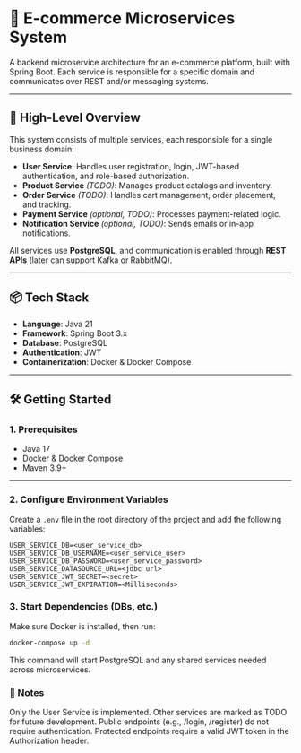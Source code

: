 # 🛒 E-commerce Microservices System

A backend microservice architecture for an e-commerce platform, built with Spring Boot. Each service is responsible for a specific domain and communicates over REST and/or messaging systems.

---

## 🚀 High-Level Overview

This system consists of multiple services, each responsible for a single business domain:

- **User Service**: Handles user registration, login, JWT-based authentication, and role-based authorization.
- **Product Service** *(TODO)*: Manages product catalogs and inventory.
- **Order Service** *(TODO)*: Handles cart management, order placement, and tracking.
- **Payment Service** *(optional, TODO)*: Processes payment-related logic.
- **Notification Service** *(optional, TODO)*: Sends emails or in-app notifications.

All services use **PostgreSQL**, and communication is enabled through **REST APIs** (later can support Kafka or RabbitMQ).

---

## 📦 Tech Stack

- **Language**: Java 21
- **Framework**: Spring Boot 3.x
- **Database**: PostgreSQL
- **Authentication**: JWT
- **Containerization**: Docker & Docker Compose

---

## 🛠️ Getting Started

### 1. Prerequisites

- Java 17
- Docker & Docker Compose
- Maven 3.9+

---

### 2. Configure Environment Variables

Create a `.env` file in the root directory of the project and add the following variables:

```env
USER_SERVICE_DB=<user_service_db>
USER_SERVICE_DB_USERNAME=<user_service_user>
USER_SERVICE_DB_PASSWORD=<user_service_password>
USER_SERVICE_DATASOURCE_URL=<jdbc url>
USER_SERVICE_JWT_SECRET=<secret>
USER_SERVICE_JWT_EXPIRATION=<Milliseconds>
```
### 3. Start Dependencies (DBs, etc.)

Make sure Docker is installed, then run:
```bash
docker-compose up -d
```
This command will start PostgreSQL and any shared services needed across microservices.


### 📄 Notes
Only the User Service is implemented. Other services are marked as TODO for future development.
Public endpoints (e.g., /login, /register) do not require authentication.
Protected endpoints require a valid JWT token in the Authorization header.
